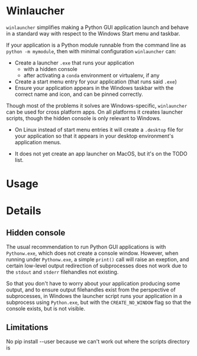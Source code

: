 Winlaucher
==========

`winlauncher` simplifies making a Python GUI application launch and behave in a standard
way with respect to the Windows Start menu and taskbar.

If your application is a Python module runnable from the command line as `python -m
mymodule`, then with minimal configuration `winlauncher` can:

* Create a launcher `.exe` that runs your application
    * with a hidden console
    * after activating a `conda` environment or virtualenv, if any
* Create a start menu entry for your application (that runs said `.exe`)
* Ensure your application appears in the Windows taskbar with the correct name and icon,
  and can be pinned correctly.

Though most of the problems it solves are Windows-specific, `winlauncher` can be used
for cross platform apps. On all platforms it creates launcher scripts, though the hidden
console is only relevant to Windows.

* On Linux instead of start menu entries it will create a `.desktop` file for your
  application so that it appears in your desktop environment's application menus.

* It does not yet create an app launcher on MacOS, but it's on the TODO list.


Usage
=====


Details
=======

Hidden console
--------------

The usual recommendation to run Python GUI applications is with `Pythonw.exe`, which
does not create a console window. However, when running under `Pythonw.exe`, a simple
`print()` call will raise an exeption, and certain low-level output redirection of
subprocesses does not work due to the `stdout` and `stderr` filehandles not existing.

So that you don't have to worry about your application producing some output, and to
ensure output filehandles exist from the perspective of subprocesses, in Windows the
launcher script runs your application in a subprocess using `Python.exe`, but with the
`CREATE_NO_WINDOW` flag so that the console exists, but is not visible.


Limitations
-----------

No pip install --user because we can't work out where the scripts directory is